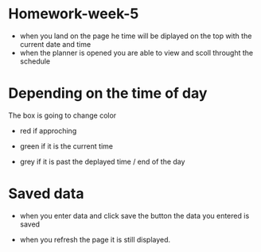 
# Homework-week-5


* when you land on the page he time will be diplayed on the top with the current date and time
* when the planner is opened you are able to view and scoll throught the schedule 


# Depending on the time of day 
The box is going to change color 

* red if approching 

* green if it is the current time 

* grey if it is past the deplayed time / end of the day 

# Saved data

* when you enter data and click save the button the data you entered is saved

* when you refresh the page it is still displayed.



